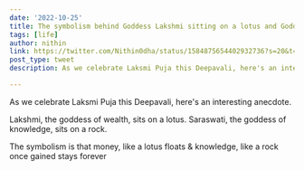 ```yaml
---
date: '2022-10-25'
title: The symbolism behind Goddess Lakshmi sitting on a lotus and Goddess Saraswati sitting on a stone  
tags: [life]
author: nithin
link: https://twitter.com/Nithin0dha/status/1584875654402932736?s=20&t=ngtOK7V91RIm3jAGmKhoWw
post_type: tweet
description: As we celebrate Laksmi Puja this Deepavali, here's an interesting anecdote...

---
```


As we celebrate Laksmi Puja this Deepavali, here's an interesting anecdote.

Lakshmi, the goddess of wealth, sits on a lotus. Saraswati, the goddess of knowledge, sits on a rock. 

The symbolism is that money, like a lotus floats & knowledge, like a rock once gained stays forever
